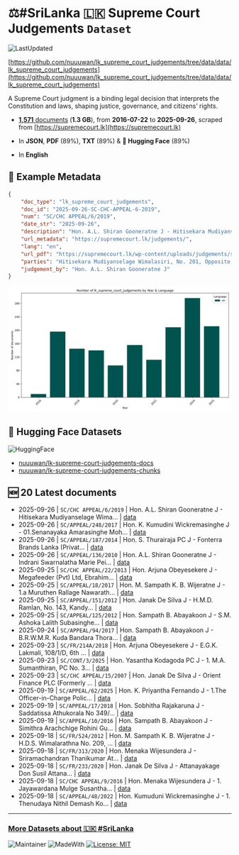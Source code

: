 # ⚖️#SriLanka 🇱🇰 Supreme Court Judgements `Dataset`

![LastUpdated](https://img.shields.io/badge/last_updated-2025--10--01_17:42:00-green)

[https://github.com/nuuuwan/lk_supreme_court_judgements/tree/data/data/lk_supreme_court_judgements](https://github.com/nuuuwan/lk_supreme_court_judgements/tree/data/data/lk_supreme_court_judgements)

A Supreme Court judgment is a binding legal decision that interprets the Constitution and laws, shaping justice, governance, and citizens’ rights.

- [**1,571** documents](https://github.com/nuuuwan/lk_supreme_court_judgements/tree/data/data/lk_supreme_court_judgements) (**1.3 GB**), from **2016-07-22** to **2025-09-26**, scraped from [https://supremecourt.lk](https://supremecourt.lk)

- In **JSON**, **PDF** (89%), **TXT** (89%) & **🤗 Hugging Face** (89%)

- In **English**

## 📝 Example Metadata

```json
{
    "doc_type": "lk_supreme_court_judgements",
    "doc_id": "2025-09-26-SC-CHC-APPEAL-6-2019",
    "num": "SC/CHC APPEAL/6/2019",
    "date_str": "2025-09-26",
    "description": "Hon. A.L. Shiran Gooneratne J - Hitisekara Mudiyanselage Wima...",
    "url_metadata": "https://supremecourt.lk/judgements/",
    "lang": "en",
    "url_pdf": "https://supremecourt.lk/wp-content/uploads/judgements/sc_chc_appeal_6_2019.pdf",
    "parties": "Hitisekara Mudiyanselage Wimalasiri, No. 201, Opposite School, Padiyathalawa. 3rd Defendant-Appellant AND NOW Commercial Leasing and Finance PLC, (former known and named as Commercial Leasing and Finance Limited) No. 68, Bauddhaloka Mawatha, Colombo 04. (New number of company - PQ 131/PB/PQ) And presently, LOLC Finance PLC, (Commercial Leasing and Finance PLC after having been amalgamated on 31st March 2022 with LOLC Finance PLC) No. 100/1, Sri Jayawardenapura Mawatha, Rajagiriya. (New number of company - PB244PQ) Plaintiff-Respondent 1. Herath Mudiyanselage Indika Sarathchandra Herath, No. 101/B, Palathuru Wella, Serankada, Padiyathalawa. 2. Ismailkhan Seiyadu Muhammathkhan, No. 433, Randenigala Road, Weheraganthota. Defendants-Respondents\n\nView More",
    "judgement_by": "Hon. A.L. Shiran Gooneratne J"
}
```

![Chart](https://raw.githubusercontent.com/nuuuwan/lk_supreme_court_judgements/refs/heads/data/data/lk_supreme_court_judgements/docs_by_year_and_lang.png)

## 🤗 Hugging Face Datasets

![HuggingFace](https://img.shields.io/badge/-HuggingFace-FDEE21?style=for-the-badge&logo=HuggingFace)

- [nuuuwan/lk-supreme-court-judgements-docs](https://huggingface.co/datasets/nuuuwan/lk-supreme-court-judgements-docs)
- [nuuuwan/lk-supreme-court-judgements-chunks](https://huggingface.co/datasets/nuuuwan/lk-supreme-court-judgements-chunks)

## 🆕 20 Latest documents

- 2025-09-26 | `SC/CHC APPEAL/6/2019` | Hon. A.L. Shiran Gooneratne J - Hitisekara Mudiyanselage Wima... | [data](https://github.com/nuuuwan/lk_supreme_court_judgements/tree/data/data/lk_supreme_court_judgements/2020s/2025/2025-09-26-SC-CHC-APPEAL-6-2019)
- 2025-09-26 | `SC/APPEAL/248/2017` | Hon. K. Kumudini Wickremasinghe J - 01.Senanayaka Amarasinghe Moh... | [data](https://github.com/nuuuwan/lk_supreme_court_judgements/tree/data/data/lk_supreme_court_judgements/2020s/2025/2025-09-26-SC-APPEAL-248-2017)
- 2025-09-26 | `SC/APPEAL/187/2014` | Hon. S. Thurairaja PC J - Fonterra Brands Lanka (Privat... | [data](https://github.com/nuuuwan/lk_supreme_court_judgements/tree/data/data/lk_supreme_court_judgements/2020s/2025/2025-09-26-SC-APPEAL-187-2014)
- 2025-09-26 | `SC/APPEAL/136/2010` | Hon. A.L. Shiran Gooneratne J - Indrani Swarnalatha Marie Pei... | [data](https://github.com/nuuuwan/lk_supreme_court_judgements/tree/data/data/lk_supreme_court_judgements/2020s/2025/2025-09-26-SC-APPEAL-136-2010)
- 2025-09-25 | `SC/CHC APPEAL/22/2013` | Hon. Arjuna Obeyesekere J - Megafeeder (Pvt) Ltd, Ebrahim... | [data](https://github.com/nuuuwan/lk_supreme_court_judgements/tree/data/data/lk_supreme_court_judgements/2020s/2025/2025-09-25-SC-CHC-APPEAL-22-2013)
- 2025-09-25 | `SC/APPEAL/18/2017` | Hon. M. Sampath K. B. Wijeratne J - 1.a Muruthen Rallage Nawarath... | [data](https://github.com/nuuuwan/lk_supreme_court_judgements/tree/data/data/lk_supreme_court_judgements/2020s/2025/2025-09-25-SC-APPEAL-18-2017)
- 2025-09-25 | `SC/APPEAL/151/2012` | Hon. Janak De Silva J - H.M.D. Ramlan, No. 143, Kandy... | [data](https://github.com/nuuuwan/lk_supreme_court_judgements/tree/data/data/lk_supreme_court_judgements/2020s/2025/2025-09-25-SC-APPEAL-151-2012)
- 2025-09-25 | `SC/APPEAL/125/2012` | Hon. Sampath B. Abayakoon J - S.M. Ashoka Lalith Subasinghe... | [data](https://github.com/nuuuwan/lk_supreme_court_judgements/tree/data/data/lk_supreme_court_judgements/2020s/2025/2025-09-25-SC-APPEAL-125-2012)
- 2025-09-24 | `SC/APPEAL/94/2017` | Hon. Sampath B. Abayakoon J - B.R.W.M.R. Kuda Bandara Thora... | [data](https://github.com/nuuuwan/lk_supreme_court_judgements/tree/data/data/lk_supreme_court_judgements/2020s/2025/2025-09-24-SC-APPEAL-94-2017)
- 2025-09-23 | `SC/FR/214A/2018` | Hon. Arjuna Obeyesekere J - E.G.K. Lakmali, 108/1/D, 6th ... | [data](https://github.com/nuuuwan/lk_supreme_court_judgements/tree/data/data/lk_supreme_court_judgements/2020s/2025/2025-09-23-SC-FR-214A-2018)
- 2025-09-23 | `SC/CONT/3/2025` | Hon. Yasantha Kodagoda PC J - 1. M.A. Sumanthiran, PC No. 3... | [data](https://github.com/nuuuwan/lk_supreme_court_judgements/tree/data/data/lk_supreme_court_judgements/2020s/2025/2025-09-23-SC-CONT-3-2025)
- 2025-09-23 | `SC/CHC APPEAL/15/2007` | Hon. Janak De Silva J - Orient Finance PLC (Formerly ... | [data](https://github.com/nuuuwan/lk_supreme_court_judgements/tree/data/data/lk_supreme_court_judgements/2020s/2025/2025-09-23-SC-CHC-APPEAL-15-2007)
- 2025-09-19 | `SC/APPEAL/62/2025` | Hon. K. Priyantha Fernando J - 1.The Officer-in-Charge Polic... | [data](https://github.com/nuuuwan/lk_supreme_court_judgements/tree/data/data/lk_supreme_court_judgements/2020s/2025/2025-09-19-SC-APPEAL-62-2025)
- 2025-09-19 | `SC/APPEAL/17/2018` | Hon. Sobhitha Rajakaruna J - Saddatissa Athukorala No 349/... | [data](https://github.com/nuuuwan/lk_supreme_court_judgements/tree/data/data/lk_supreme_court_judgements/2020s/2025/2025-09-19-SC-APPEAL-17-2018)
- 2025-09-19 | `SC/APPEAL/10/2016` | Hon. Sampath B. Abayakoon J - Simithra Arachchige Rohini Gu... | [data](https://github.com/nuuuwan/lk_supreme_court_judgements/tree/data/data/lk_supreme_court_judgements/2020s/2025/2025-09-19-SC-APPEAL-10-2016)
- 2025-09-18 | `SC/FR/524/2012` | Hon. M. Sampath K. B. Wijeratne J - H.D.S. Wimalarathna No. 209, ... | [data](https://github.com/nuuuwan/lk_supreme_court_judgements/tree/data/data/lk_supreme_court_judgements/2020s/2025/2025-09-18-SC-FR-524-2012)
- 2025-09-18 | `SC/FR/313/2020` | Hon. Menaka Wijesundera J - Sriramachandran Thanikumar At... | [data](https://github.com/nuuuwan/lk_supreme_court_judgements/tree/data/data/lk_supreme_court_judgements/2020s/2025/2025-09-18-SC-FR-313-2020)
- 2025-09-18 | `SC/FR/233/2020` | Hon. Janak De Silva J - Attanayakage Don Susil Attana... | [data](https://github.com/nuuuwan/lk_supreme_court_judgements/tree/data/data/lk_supreme_court_judgements/2020s/2025/2025-09-18-SC-FR-233-2020)
- 2025-09-18 | `SC/CHC APPEAL/9/2016` | Hon. Menaka Wijesundera J - 1. Jayawardana Mulge Susantha... | [data](https://github.com/nuuuwan/lk_supreme_court_judgements/tree/data/data/lk_supreme_court_judgements/2020s/2025/2025-09-18-SC-CHC-APPEAL-9-2016)
- 2025-09-18 | `SC/APPEAL/48/2022` | Hon. Kumuduni Wickremasinghe J - 1. Thenudaya Nithil Demash Ko... | [data](https://github.com/nuuuwan/lk_supreme_court_judgements/tree/data/data/lk_supreme_court_judgements/2020s/2025/2025-09-18-SC-APPEAL-48-2022)

---

### [More Datasets about 🇱🇰 #SriLanka](https://github.com/nuuuwan/lk_datasets)

![Maintainer](https://img.shields.io/badge/maintainer-nuuuwan-red)
![MadeWith](https://img.shields.io/badge/made_with-python-blue)
[![License: MIT](https://img.shields.io/badge/License-MIT-yellow.svg)](https://opensource.org/licenses/MIT)
